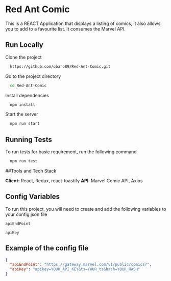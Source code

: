 
# Red Ant Comic

This is a REACT Application that displays a listing of comics, it also allows you to add to a favourite list.
It consumes the Marvel API.


## Run Locally

Clone the project

```bash
  https://github.com/obaro89/Red-Ant-Comic.git
```

Go to the project directory

```bash
  cd Red-Ant-Comic
```

Install dependencies

```bash
  npm install
```

Start the server

```bash
  npm run start
```


## Running Tests

To run tests for basic requirement, run the following command

```bash
  npm run test
```


##Tools and Tech Stack

**Client:** React, Redux, react-toastify
**API**: Marvel Comic API, Axios



## Config Variables

To run this project, you will need to create and add the following variables to your config.json file

`apiEndPoint`

`apiKey`


## Example of the config file

```json
{
  "apiEndPoint": "https://gateway.marvel.com/v1/public/comics?",
  "apiKey": "apikey=YOUR_API_KEY&ts=YOUR_ts&hash=YOUR_HASH"
}
```

